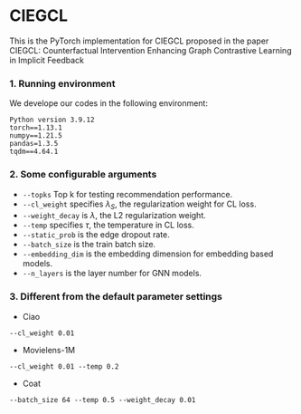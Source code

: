 # CIEGCL
This is the PyTorch implementation for CIEGCL proposed in the paper CIEGCL: Counterfactual Intervention Enhancing Graph Contrastive Learning in Implicit Feedback

### 1. Running environment

We develope our codes in the following environment:

```
Python version 3.9.12
torch==1.13.1
numpy==1.21.5
pandas=1.3.5
tqdm==4.64.1
```

### 2. Some configurable arguments

* `--topks` Top k for testing recommendation performance.
* `--cl_weight` specifies $\lambda_S$, the regularization weight for CL loss.
* `--weight_decay` is $\lambda$, the L2 regularization weight.
* `--temp` specifies $\tau$, the temperature in CL loss.
* `--static_prob` is the edge dropout rate.
* `--batch_size` is the train batch size.
* `--embedding_dim` is the embedding dimension for embedding based models.
* `--n_layers` is the layer number for GNN models.

### 3. Different from the default parameter settings

* Ciao
```
--cl_weight 0.01
```

* Movielens-1M
```
--cl_weight 0.01 --temp 0.2
```

* Coat

```
--batch_size 64 --temp 0.5 --weight_decay 0.01
```
